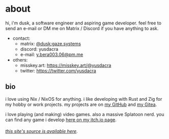 <style>
h6:before {
  all: unset;
}
</style>

# about

hi, i'm dusk, a software engineer and aspiring game developer.
feel free to send an e-mail or DM me on Matrix / Discord if you have anything to ask.

+ contact:
  - matrix: [@dusk:gaze.systems](https://matrix.to/#/@dusk:gaze.systems)
  - discord: yusdacra
  - e-mail: y.bera003.06@pm.me
+ others:
  - misskey.art: https://misskey.art/@yusdacra
  - twitter: https://twitter.com/yusdacra

## bio

i love using Nix / NixOS for anything.
i like developing with Rust and Zig for my hobby or work projects.
my projects are on [my GitHub](https://github.com/yusdacra) and [my Gitea](https://git.gaze.systems/dusk).

i love playing (and making) video games. also a massive Splatoon nerd.
you can find any game i develop [here on my itch.io page](https://yusdacra.itch.io/).

###### [this site's source is available here](https://git.gaze.systems/dusk/website).
